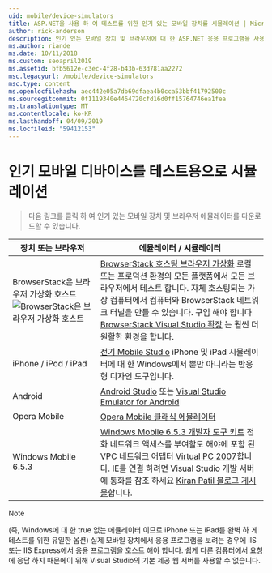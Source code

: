 ```yaml
---
uid: mobile/device-simulators
title: ASP.NET을 사용 하 여 테스트를 위한 인기 있는 모바일 장치를 시뮬레이션 | Microsoft Docs
author: rick-anderson
description: 인기 있는 모바일 장치 및 브라우저에 대 한 ASP.NET 응용 프로그램을 사용 하 여 테스트 하려면 에뮬레이터를 다운로드 합니다. IPhone, Android, BrowserStack 등을 포함합니다.
ms.author: riande
ms.date: 10/11/2018
ms.custom: seoapril2019
ms.assetid: bfb5612e-c3ec-4f28-b43b-63d781aa2272
msc.legacyurl: /mobile/device-simulators
msc.type: content
ms.openlocfilehash: aec442e05a7db69dfaea4b0cca53bbf41792500c
ms.sourcegitcommit: 0f1119340e4464720cfd16d0ff15764746ea1fea
ms.translationtype: MT
ms.contentlocale: ko-KR
ms.lasthandoff: 04/09/2019
ms.locfileid: "59412153"
---
```

# <a name="simulate-popular-mobile-devices-for-testing"></a>인기 모바일 디바이스를 테스트용으로 시뮬레이션

> 다음 링크를 클릭 하 여 인기 있는 모바일 장치 및 브라우저 에뮬레이터를 다운로드할 수 있습니다.

| 장치 또는 브라우저 | 에뮬레이터 / 시뮬레이터 |
| --- | --- |
| BrowserStack은 브라우저 가상화 호스트 ![BrowserStack은 브라우저 가상화 호스트](device-simulators/_static/image1.png) | [BrowserStack 호스팅 브라우저 가상화](http://browserstack.com) 로컬 또는 프로덕션 환경의 모든 플랫폼에서 모든 브라우저에서 테스트 합니다. 자체 호스팅되는 가상 컴퓨터에서 컴퓨터와 BrowserStack 네트워크 터널을 만들 수 있습니다. 구입 해야 합니다 [BrowserStack Visual Studio 확장](https://marketplace.visualstudio.com/items?itemName=browserstackcom.BrowserStack) 는 훨씬 더 원활한 환경을 합니다. |
| iPhone / iPod / iPad | [전기 Mobile Studio](http://www.electricplum.com/studio.aspx) iPhone 및 iPad 시뮬레이터에 대 한 Windows에서 뿐만 아니라는 반응 형 디자인 도구입니다. |
| Android | [Android Studio](https://developer.android.com/studio/) 또는 [Visual Studio Emulator for Android](https://visualstudio.microsoft.com/vs/msft-android-emulator/) |
| Opera Mobile | [Opera Mobile 클래식 에뮬레이터](https://www.opera.com/developer/mobile-emulator) |
| Windows Mobile 6.5.3 | [Windows Mobile 6.5.3 개발자 도구 키트](https://www.microsoft.com/downloads/en/details.aspx?FamilyID=c0213f68-2e01-4e5c-a8b2-35e081dcf1ca&amp;displaylang=en) 전화 네트워크 액세스를 부여할도 해야에 포함 된 VPC 네트워크 어댑터 [Virtual PC 2007](https://www.microsoft.com/downloads/en/details.aspx?FamilyID=04d26402-3199-48a3-afa2-2dc0b40a73b6&amp;DisplayLang=en)합니다. IE를 연결 하려면 Visual Studio 개발 서버에 통화를 참조 하세요 [Kiran Patil 블로그 게시물](http://kiranpatils.wordpress.com/2009/11/19/access-internetlocal-website-from-your-windows-mobile-device-emulators/)합니다. |

> [!NOTE]
> (즉, Windows에 대 한 true 없는 에뮬레이터 이므로 iPhone 또는 iPad를 완벽 하 게 테스트를 위한 유일한 옵션) 실제 모바일 장치에서 응용 프로그램을 보려는 경우에 IIS 또는 IIS Express에서 응용 프로그램을 호스트 해야 합니다. 쉽게 다른 컴퓨터에서 요청에 응답 하지 때문에이 위해 Visual Studio의 기본 제공 웹 서버를 사용할 수 없습니다.
